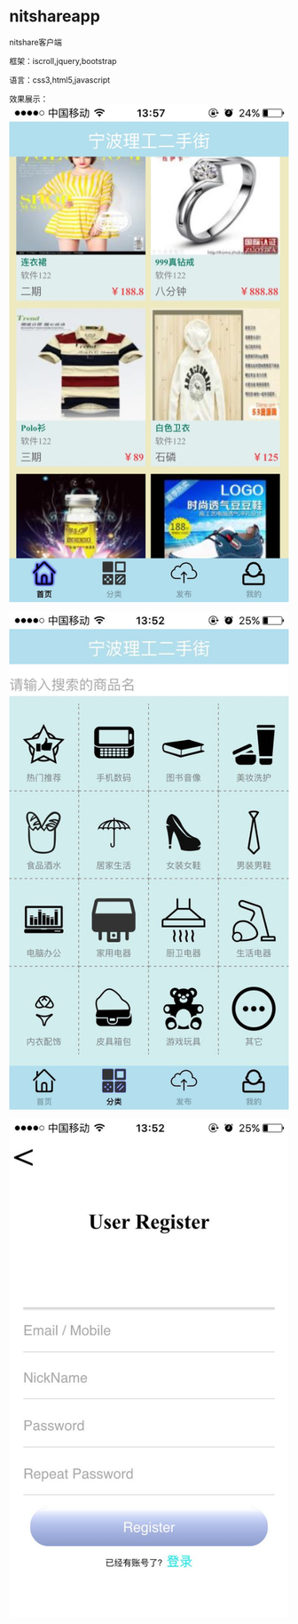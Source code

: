 # nitshareapp
nitshare客户端
>
框架：iscroll,jquery,bootstrap
>
语言：css3,html5,javascript
>
效果展示：
![image](https://github.com/runningapple/nitshareapp/blob/master/images/show_one.jpg)
>
![image](https://github.com/runningapple/nitshareapp/blob/master/images/show_two.jpg)
>
![image](https://github.com/runningapple/nitshareapp/blob/master/images/show_three.jpg)